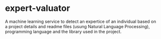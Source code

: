 # expert-valuator
A machine learning service to detect an expertice of an individual based on a project details and readme files (usung Natural Language Processing), programming language and the library used in the project.
